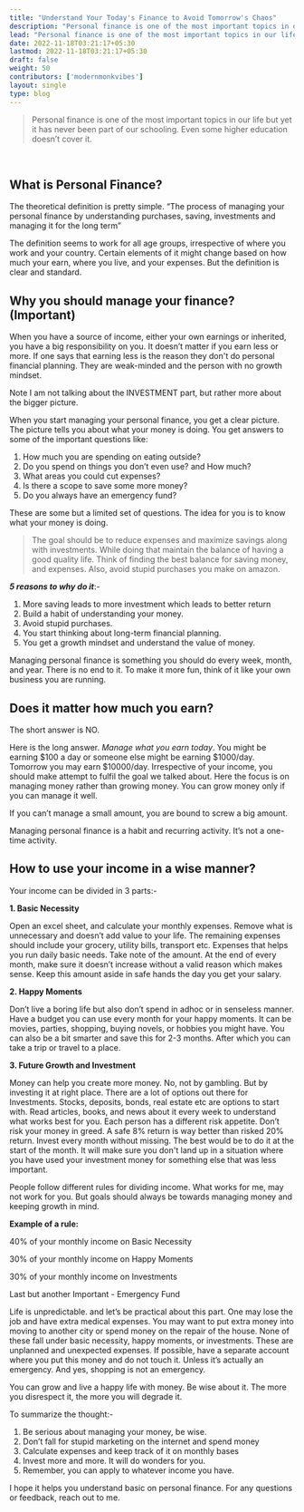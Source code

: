 ```yaml
---
title: "Understand Your Today's Finance to Avoid Tomorrow's Chaos"
description: "Personal finance is one of the most important topics in our life but yet it has never been part of our schooling. Even some higher education doesn’t cover it. The process of managing your personal finance by understanding purchases, saving, investments and managing it for the long term. How to manage money and use it wisely. The goal should be to reduce expenses and maximize savings along with investments. While doing that maintain the balance of having a good quality life. Think of finding the best balance for saving money, and expenses. Also, avoid stupid purchases you make on amazon"
lead: "Personal finance is one of the most important topics in our life but yet it has never been part of our schooling. Even some higher education doesn’t cover it. The process of managing your personal finance by understanding purchases, saving, investments and managing it for the long term. The goal should be to reduce expenses and maximize savings along with investments. While doing that maintain the balance of having a good quality life. Think of finding the best balance for saving money, and expenses. Also, avoid stupid purchases you make on amazon."
date: 2022-11-18T03:21:17+05:30
lastmod: 2022-11-18T03:21:17+05:30
draft: false
weight: 50
contributors: ['modernmonkvibes']
layout: single
type: blog
---
```


> Personal finance is one of the most important topics in our life but yet it has never been part of our schooling. Even some higher education doesn’t cover it.

<br>

## What is Personal Finance?

The theoretical definition is pretty simple. “The process of managing your personal finance by understanding purchases, saving, investments and managing it for the long term”

The definition seems to work for all age groups, irrespective of where you work and your country. Certain elements of it might change based on how much your earn, where you live, and your expenses. But the definition is clear and standard.

## Why you should manage your finance? (Important)

When you have a source of income, either your own earnings or inherited, you have a big responsibility on you. It doesn’t matter if you earn less or more. If one says that earning less is the reason they don't do personal financial planning. They are weak-minded and the person with no growth mindset.

Note I am not talking about the INVESTMENT part, but rather more about the bigger picture.

When you start managing your personal finance, you get a clear picture. The picture tells you about what your money is doing. You get answers to some of the important questions like:

1. How much you are spending on eating outside?
2. Do you spend on things you don’t even use? and How much?
3. What areas you could cut expenses?
4. Is there a scope to save some more money?
5. Do you always have an emergency fund?

These are some but a limited set of questions. The idea for you is to know what your money is doing.

> The goal should be to reduce expenses and maximize savings along with investments. While doing that maintain the balance of having a good quality life. Think of finding the best balance for saving money, and expenses. Also, avoid stupid purchases you make on amazon.

**_5 reasons to why do it_**:- 

1. More saving leads to more investment which leads to better return
2. Build a habit of understanding your money.
3. Avoid stupid purchases.
4. You start thinking about long-term financial planning.
5. You get a growth mindset and understand the value of money.

Managing personal finance is something you should do every week, month, and year. There is no end to it. To make it more fun, think of it like your own business you are running.

## Does it matter how much you earn?

The short answer is NO.

Here is the long answer. *Manage what you earn today*. You might be earning $100 a day or someone else might be earning $1000/day. Tomorrow you may earn $10000/day. Irrespective of your income, you should make attempt to fulfil the goal we talked about. Here the focus is on managing money rather than growing money. You can grow money only if you can manage it well.

If you can’t manage a small amount, you are bound to screw a big amount.

Managing personal finance is a habit and recurring activity. It’s not a one-time activity.

## How to use your income in a wise manner?

Your income can be divided in 3 parts:-

**1. Basic Necessity**

Open an excel sheet, and calculate your monthly expenses. Remove what is unnecessary and doesn’t add value to your life. The remaining expenses should include your grocery, utility bills, transport etc. Expenses that helps you run daily basic needs. Take note of the amount. At the end of every month, make sure it doesn’t increase without a valid reason which makes sense. Keep this amount aside in safe hands the day you get your salary.

**2. Happy Moments**

Don’t live a boring life but also don’t spend in adhoc or in senseless manner. Have a budget you can use every month for your happy moments. It can be movies, parties, shopping, buying novels, or hobbies you might have. You can also be a bit smarter and save this for 2-3 months. After which you can take a trip or travel to a place.

**3. Future Growth and Investment**

Money can help you create more money. No, not by gambling. But by investing it at right place. There are a lot of options out there for Investments. Stocks, deposits, bonds, real estate etc are options to start with. Read articles, books, and news about it every week to understand what works best for you. Each person has a different risk appetite. Don’t risk your money in greed. A safe 8% return is way better than risked 20% return. Invest every month without missing. The best would be to do it at the start of the month. It will make sure you don't land up in a situation where you have used your investment money for something else that was less important.

People follow different rules for dividing income. What works for me, may not work for you. But goals should always be towards managing money and keeping growth in mind.

**Example of a rule:**

40% of your monthly income on Basic Necessity

30% of your monthly income on Happy Moments

30% of your monthly income on Investments

Last but another Important - Emergency Fund

Life is unpredictable. and let’s be practical about this part. One may lose the job and have extra medical expenses. You may want to put extra money into moving to another city or spend money on the repair of the house. None of these fall under basic necessity, happy moments, or investments. These are unplanned and unexpected expenses. If possible, have a separate account where you put this money and do not touch it. Unless it’s actually an emergency. And yes, shopping is not an emergency.

You can grow and live a happy life with money. Be wise about it. The more you disrespect it, the more you will degrade it.

To summarize the thought:-

1. Be serious about managing your money, be wise.
2. Don’t fall for stupid marketing on the internet and spend money
3. Calculate expenses and keep track of it on monthly bases
4. Invest more and more. It will do wonders for you.
5. Remember, you can apply to whatever income you have.

I hope it helps you understand basic on personal finance. For any questions or feedback, reach out to me.